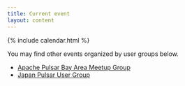 ```yaml
---
title: Current event
layout: content
---
```


<!--

    Licensed to the Apache Software Foundation (ASF) under one
    or more contributor license agreements.  See the NOTICE file
    distributed with this work for additional information
    regarding copyright ownership.  The ASF licenses this file
    to you under the Apache License, Version 2.0 (the
    "License"); you may not use this file except in compliance
    with the License.  You may obtain a copy of the License at

      http://www.apache.org/licenses/LICENSE-2.0

    Unless required by applicable law or agreed to in writing,
    software distributed under the License is distributed on an
    "AS IS" BASIS, WITHOUT WARRANTIES OR CONDITIONS OF ANY
    KIND, either express or implied.  See the License for the
    specific language governing permissions and limitations
    under the License.

-->

{% include calendar.html %}

You may find other events organized by user groups below.
- [Apache Pulsar Bay Area Meetup Group](https://www.meetup.com/Apache-Pulsar-Meetup-Group/)
- [Japan Pulsar User Group](https://japan-pulsar-user-group.connpass.com/)

